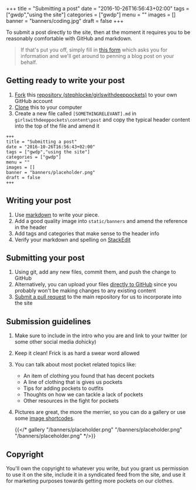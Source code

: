 +++
title = "Submitting a post"
date = "2016-10-26T16:56:43+02:00"
tags = ["gwdp","using the site"]
categories = ["gwdp"]
menu = ""
images = []
banner = "banners/coding.jpg"
draft = false
+++

To submit a post directly to the site, then at the moment it requires you to be reasonably comfortable with GitHub and markdown. 

> If that's put you off, simply fill in [this form](https://1drv.ms/xs/s!AiZm2P6YHtSfiW39itkxlFlmu4gt) which asks you for information and we'll get around to penning a blog post on your behalf.

## Getting ready to write your post
1. [Fork](https://guides.github.com/activities/forking/) this [repository (stephlocke/girlswithdeeppockets)](https://github.com/stephlocke/girlswithdeeppockets) to your own GitHub account
1. [Clone](https://help.github.com/articles/cloning-a-repository/) this to your computer
1. Create a new file called `[SOMETHINGRELEVANT].md` in `girlswithdeeppockets\content\post` and copy the typical header content into the top of the file and amend it

```
+++
title = "Submitting a post"
date = "2016-10-26T16:56:43+02:00"
tags = ["gwdp","using the site"]
categories = ["gwdp"]
menu = ""
images = []
banner = "banners/placeholder.png"
draft = false
+++
```

## Writing your post
1. Use [markdown](https://gohugo.io/content/example/) to write your piece.
1. Add a good quality image into `static/banners` and amend the reference in the header
1. Add tags and categories that make sense to the header info
1. Verify your markdown and spelling on [StackEdit](https://stackedit.io/editor)

## Submitting your post
1. Using git, add any new files, commit them, and push the change to GitHub
1. Alternatively, you can upload your files [directly to GitHub](https://help.github.com/articles/adding-a-file-to-a-repository/) since you probably won't be making changes to any existing content
1. [Submit a pull request](https://help.github.com/articles/creating-a-pull-request/) to the main repository for us to incorporate into the site


## Submission guidelines
1. Make sure to include in the intro who you are and link to your twitter (or some other social media dohicky)
1. Keep it clean! Frick is as hard a swear word allowed
1. You can talk about most pocket related topics like:
    + An item of clothing you found that has decent pockets
	+ A line of clothing that is gives us pockets
	+ Tips for adding pockets to outfits
	+ Thoughts on how we can tackle a lack of pockets
	+ Other resources in the fight for pockets
1. Pictures are great, the more the merrier, so you can do a gallery or use some [image shortcodes](https://gohugo.io/extras/shortcodes/index.html#figure).

    {{</* gallery
        "/banners/placeholder.png"
        "/banners/placeholder.png"
        "/banners/placeholder.png"
    */>}}
	
## Copyright
You'll own the copyright to whatever you write, but you grant us permission to use it on the site, include it in a syndicated feed from the site, and use it for marketing purposes towards getting more pockets on our clothes.